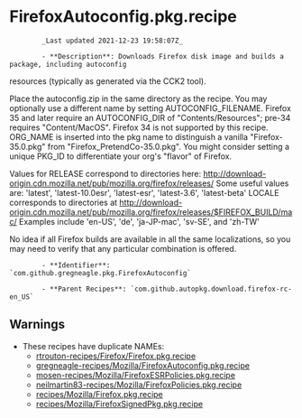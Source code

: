 # FirefoxAutoconfig.pkg.recipe

            _Last updated 2021-12-23 19:58:07Z_

            - **Description**: Downloads Firefox disk image and builds a package, including autoconfig 
resources (typically as generated via the CCK2 tool). 

Place the autoconfig.zip  in the same directory as the recipe. You may 
optionally use a different name by setting AUTOCONFIG_FILENAME.
Firefox 35 and later require an AUTOCONFIG_DIR of "Contents/Resources"; 
pre-34 requires "Content/MacOS". Firefox 34 is not supported by this recipe. 
ORG_NAME is inserted into the pkg name to distinguish a vanilla 
"Firefox-35.0.pkg" from "Firefox_PretendCo-35.0.pkg". You might consider setting
a unique PKG_ID to differentiate your org's "flavor" of Firefox.

Values for RELEASE correspond to directories here: 
    http://download-origin.cdn.mozilla.net/pub/mozilla.org/firefox/releases/
Some useful values are: 
    'latest', 'latest-10.0esr', 'latest-esr', 'latest-3.6', 'latest-beta'
LOCALE corresponds to directories at 
    http://download-origin.cdn.mozilla.net/pub/mozilla.org/firefox/releases/$FIREFOX_BUILD/mac/
Examples include 'en-US', 'de', 'ja-JP-mac', 'sv-SE', and 'zh-TW'

No idea if all Firefox builds are available in all the same localizations, 
so you may need to verify that any particular combination is offered.

            - **Identifier**: `com.github.gregneagle.pkg.FirefoxAutoconfig`

            - **Parent Recipes**: `com.github.autopkg.download.firefox-rc-en_US`

## Warnings

- These recipes have duplicate NAMEs:
    - [rtrouton-recipes/Firefox/Firefox.pkg.recipe](/autopkg-dupe-tracker/rtrouton-recipes/Firefox/Firefox.pkg.recipe)
    - [gregneagle-recipes/Mozilla/FirefoxAutoconfig.pkg.recipe](/autopkg-dupe-tracker/gregneagle-recipes/Mozilla/FirefoxAutoconfig.pkg.recipe)
    - [mosen-recipes/Mozilla/FirefoxESRPolicies.pkg.recipe](/autopkg-dupe-tracker/mosen-recipes/Mozilla/FirefoxESRPolicies.pkg.recipe)
    - [neilmartin83-recipes/Mozilla/FirefoxPolicies.pkg.recipe](/autopkg-dupe-tracker/neilmartin83-recipes/Mozilla/FirefoxPolicies.pkg.recipe)
    - [recipes/Mozilla/Firefox.pkg.recipe](/autopkg-dupe-tracker/recipes/Mozilla/Firefox.pkg.recipe)
    - [recipes/Mozilla/FirefoxSignedPkg.pkg.recipe](/autopkg-dupe-tracker/recipes/Mozilla/FirefoxSignedPkg.pkg.recipe)